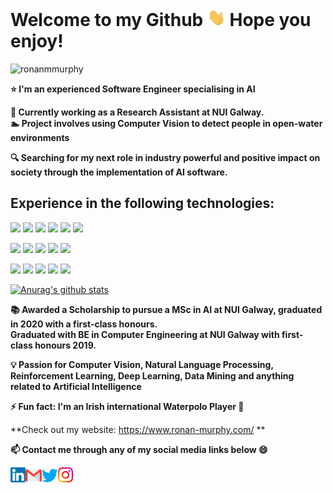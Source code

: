 <h1>Welcome to my Github <img src="https://github.com/ronanmmurphy/ronanmmurphy/blob/main/Hi.gif" width="29px"> Hope you enjoy!</h1>

<p align="left"> <img src=https://komarev.com/ghpvc/?username=ronanmmurphy alt=ronanmmurphy> </p>


**⭐ I'm an experienced Software Engineer specialising in AI**

**🔭  Currently working as a Research Assistant at NUI Galway.<br>
  🏊  Project involves using Computer Vision to detect people in open-water environments**

**🔍 Searching for my next role in industry powerful and positive impact on society through the implementation of AI software.**

<h2>Experience in the following technologies:</h2>

<p float="left">
  	<code><a href="https://www.python.org/" target="_blank"><img height="50" src="https://www.vectorlogo.zone/logos/python/python-ar21.svg"></a></code>
  <code><a href="https://www.java.com/en/" target="_blank"><img height="50" src="https://www.vectorlogo.zone/logos/java/java-ar21.svg"></a></code>
  <code><a href="https://www.tensorflow.org/" target="_blank"><img height="50" src="https://www.vectorlogo.zone/logos/tensorflow/tensorflow-ar21.svg"></a></code>
  <code><a href="https://pytorch.org/" target="_blank"><img height="50" src="https://www.vectorlogo.zone/logos/pytorch/pytorch-ar21.svg"></a></code>
  <code><a href="https://opencv.org/" target="_blank"><img height="50" src="https://www.vectorlogo.zone/logos/opencv/opencv-ar21.svg"></a></code>
  <code><a href="https://jupyter.org/" target="_blank"><img height="50" src="https://www.vectorlogo.zone/logos/jupyter/jupyter-ar21.svg"></a></code>
  
  <code><a href="https://www.arduino.cc/" target="_blank"><img height="50" src="https://www.vectorlogo.zone/logos/arduino/arduino-ar21.svg"></a></code>
  <code><a href="https://www.android.com/" target="_blank"><img height="50" src="https://www.vectorlogo.zone/logos/android/android-ar21.svg"></a></code>
  <code><a href="https://cloud.google.com/" target="_blank"><img height="50" src="https://www.vectorlogo.zone/logos/google_cloud/google_cloud-ar21.svg"></a></code>
  <code><a href="https://aws.amazon.com/" target="_blank"><img height="50" src="https://www.vectorlogo.zone/logos/amazon_aws/amazon_aws-ar21.svg"></a></code>
  <code><a href="https://jupyter.org/" target="_blank"><img height="50" src="https://www.vectorlogo.zone/logos/jupyter/jupyter-ar21.svg"></a></code>

  <code><a href="https://spark.apache.org/" target="_blank"><img height="50" src="https://www.vectorlogo.zone/logos/apache_spark/apache_spark-ar21.svg"></a></code>
  <code><a href="https://www.javascript.com/" target="_blank"><img height="50"  src="https://www.vectorlogo.zone/logos/javascript/javascript-ar21.svg"></a></code>
  <code><a href="https://www.mysql.com/" target="_blank"><img height="50" src="https://www.vectorlogo.zone/logos/mysql/mysql-ar21.svg"></a></code>
  <code><a href="https://www.json.org/" target="_blank"><img height="50" src="https://www.vectorlogo.zone/logos/json/json-ar21.svg"></a></code>
  <code><a href="https://www.atlassian.com/software/jira" target="_blank"><img height="50" src="https://www.vectorlogo.zone/logos/atlassian_jira/atlassian_jira-ar21.svg"></a></code>
</p>

[![Anurag's github stats](https://github-readme-stats.vercel.app/api?username=ronanmmurphy)](https://github.com/anuraghazra/github-readme-stats)

**📚  Awarded a Scholarship to pursue a MSc in AI at NUI Galway, graduated in 2020 with a first-class honours.<br>
      Graduated with BE in Computer Engineering at NUI Galway with first-class honours 2019.**

**💡 Passion for Computer Vision, Natural Language Processing, Reinforcement Learning, Deep Learning, Data Mining and anything related to Artificial Intelligence**


**⚡ Fun fact: I'm an Irish international Waterpolo Player 🤽**

**Check out my website: https://www.ronan-murphy.com/ **

**📫 Contact me through any of my social media links below 😄**

<p float=left>
  <a href="https://www.linkedin.com/in/ronanmmurphy/" target="_blank">
   <img align="left" alt="Ronan's | Linkedin" width="24px" src="https://github.com/ronanmmurphy/ronanmmurphy/blob/main/Linkedin.svg" />
  </a>
  <a href="mailto:ronanmmurphy77@gmail.com/" target="_blank">
    <img align="left" alt="Ronan's | Gmail" width="26px" src="https://github.com/ronanmmurphy/ronanmmurphy/blob/main/Gmail.svg" />
  </a>
  <a href="https://twitter.com/ronanmurphy4/" target="_blank">
    <img align="left" alt="Ronan's | Twitter" width="26px" src="https://github.com/ronanmmurphy/ronanmmurphy/blob/main/Twitter.svg" />
  </a>
  <a href="https://www.instagram.com/kingmurf69/" target="_blank">
    <img align="left" alt="Ronan's | Instagram" width="24px" src="https://github.com/ronanmmurphy/ronanmmurphy/blob/main/Instagram.svg"  />
  </a>
</p>

